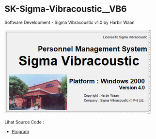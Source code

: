 # SK-Sigma-Vibracoustic__VB6
Software Development - Sigma Vibracoustic v1.0 by Harbir Waan<br><br>
<img src="https://github.com/RizkyKhapidsyah/SK-Sigma-Vibracoustic__VB6/blob/main/result/001.PNG"><br><br>
Lihat Source Code : <br>
- <a href="https://github.com/RizkyKhapidsyah/SK-Sigma-Vibracoustic__VB6">Program</a>
